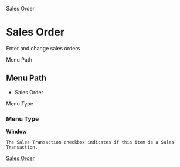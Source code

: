 
Sales Order
# Sales Order


Enter and change sales orders

Menu Path
## Menu Path



- Sales Order

Menu Type
### Menu Type

**Window**

```
The Sales Transaction checkbox indicates if this item is a Sales Transaction.
```

[Sales Order](../../window-sales-order.md)
